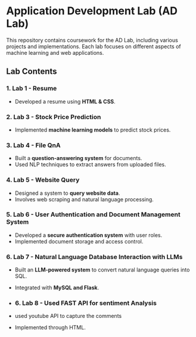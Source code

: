 # Application Development Lab (AD Lab)
This repository contains coursework for the AD Lab, including various projects and implementations. Each lab focuses on different aspects of machine learning and web applications.

## Lab Contents

### 1. Lab 1 - Resume
- Developed a resume using **HTML & CSS**.

### 2. Lab 3 - Stock Price Prediction
- Implemented **machine learning models** to predict stock prices.

### 3. Lab 4 - File QnA
- Built a **question-answering system** for documents.
- Used NLP techniques to extract answers from uploaded files.

### 4. Lab 5 - Website Query
- Designed a system to **query website data**.
- Involves web scraping and natural language processing.

### 5. Lab 6 - User Authentication and Document Management System
- Developed a **secure authentication system** with user roles.
- Implemented document storage and access control.

### 6. Lab 7 - Natural Language Database Interaction with LLMs
- Built an **LLM-powered system** to convert natural language queries into SQL.
- Integrated with **MySQL and Flask**.

- ### 6. Lab 8 - Used FAST API for sentiment Analysis
- used youtube API to capture the comments
- Implemented through HTML.


